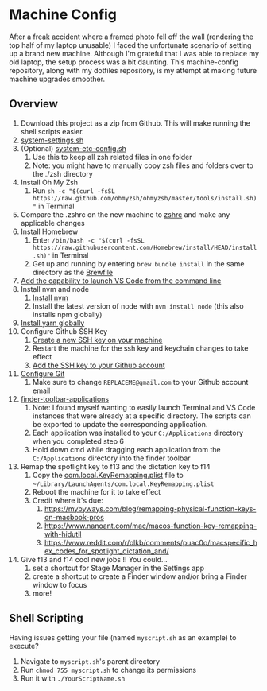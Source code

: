 # Machine Config
After a freak accident where a framed photo fell off the wall (rendering the top half of my laptop unusable) I faced the unfortunate scenario of setting up a brand new machine. Although I'm grateful that I was able to replace my old laptop, the setup process was a bit daunting. This machine-config repository, along with my dotfiles repository, is my attempt at making future machine upgrades smoother. 

## Overview
1. Download this project as a zip from Github. This will make running the shell scripts easier.
1. [system-settings.sh](system-settings.sh)
1. (Optional) [system-etc-config.sh](system-etc-config.sh)
    1. Use this to keep all zsh related files in one folder 
    1. Note: you might have to manually copy zsh files and folders over to the ./zsh directory
1. Install Oh My Zsh
    1. Run `sh -c "$(curl -fsSL https://raw.github.com/ohmyzsh/ohmyzsh/master/tools/install.sh)"` in Terminal
1. Compare the .zshrc on the new machine to [zshrc](zshrc) and make any applicable changes
1. Install Homebrew
    1. Enter `/bin/bash -c "$(curl -fsSL https://raw.githubusercontent.com/Homebrew/install/HEAD/install.sh)"` in Terminal
    1. Get up and running by entering `brew bundle install` in the same directory as the [Brewfile](Brewfile)
1. [Add the capability to launch VS Code from the command line](https://code.visualstudio.com/docs/setup/mac#_launching-from-the-command-line)
1. Install nvm and node
    1. [Install nvm](https://github.com/nvm-sh/nvm#installing-and-updating)
    1. Install the latest version of node with `nvm install node` (this also installs npm globally)
1. [Install yarn globally](https://yarnpkg.com/getting-started/install)
1. Configure Github SSH Key
    1. [Create a new SSH key on your machine](https://docs.github.com/en/authentication/connecting-to-github-with-ssh/generating-a-new-ssh-key-and-adding-it-to-the-ssh-agent)
    1. Restart the machine for the ssh key and keychain changes to take effect
    1. [Add the SSH key to your Github account](https://docs.github.com/en/authentication/connecting-to-github-with-ssh/adding-a-new-ssh-key-to-your-github-account)
1. [Configure Git](git-config.sh)
    1. Make sure to change `REPLACEME@gmail.com` to your Github account email
1. [finder-toolbar-applications](finder-toolbar-applications)
    1. Note: I found myself wanting to easily launch Terminal and VS Code instances that were already at a specific directory. The scripts can be exported to update the corresponding application. 
    1. Each application was installed to your `C:/Applications` directory when you completed step 6
    1. Hold down cmd while dragging each application from the `C:/Applications` directory into the finder toolbar
 1. Remap the spotlight key to f13 and the dictation key to f14
    1. Copy the [com.local.KeyRemapping.plist](com.local.KeyRemapping.plist) file to `~/Library/LaunchAgents/com.local.KeyRemapping.plist`
    1. Reboot the machine for it to take effect
    1. Credit where it's due:
       1. https://mybyways.com/blog/remapping-physical-function-keys-on-macbook-pros
       1. https://www.nanoant.com/mac/macos-function-key-remapping-with-hidutil
       1. https://www.reddit.com/r/olkb/comments/puac0o/macspecific_hex_codes_for_spotlight_dictation_and/
 1. Give f13 and f14 cool new jobs !! You could...
    1.  set a shortcut for Stage Manager in the Settings app
    1.  create a shortcut to create a Finder window and/or bring a Finder window to focus
    1.  more!

## Shell Scripting
Having issues getting your file (named `myscript.sh` as an example) to execute? 
1. Navigate to `myscript.sh`'s parent directory
1. Run `chmod 755 myscript.sh` to change its permissions
1. Run it with `./YourScriptName.sh`

